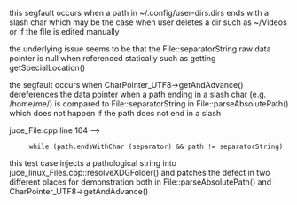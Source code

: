 
this segfault occurs when a path in ~/.config/user-dirs.dirs ends with a slash char
    which may be the case when user deletes a dir such as ~/Videos
    or if the file is edited manually

the underlying issue seems to be that the File::separatorString
    raw data pointer is null when referenced statically such as getting getSpecialLocation()

the segfault occurs when CharPointer_UTF8->getAndAdvance() dereferences the data pointer
    when a path ending in a slash char (e.g. /home/me/)
    is compared to File::separatorString in File::parseAbsolutePath()
    which does not happen if the path does not end in a slash

juce_File.cpp line 164 -->
```
     while (path.endsWithChar (separator) && path != separatorString)
```

this test case injects a pathological string into juce_linux_Files.cpp::resolveXDGFolder()
    and patches the defect in two different places for demonstration
    both in File::parseAbsolutePath() and CharPointer_UTF8->getAndAdvance()
